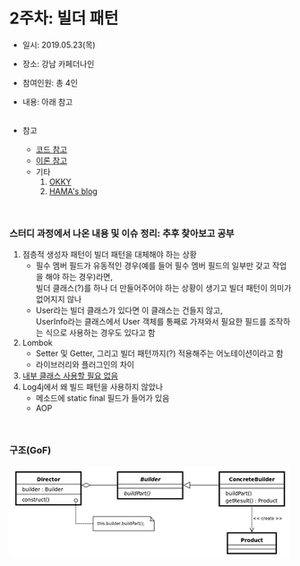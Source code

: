 2주차: 빌더 패턴
===========
* 일시: 2019.05.23(목)
* 장소: 강남 카페더나인
* 참여인원: 총 4인
* 내용: 아래 참고
</br></br>

* 참고
	* [코드 참고](https://plposer.tistory.com/62)
	* [이론 참고](https://johngrib.github.io/wiki/builder-pattern/)
	* 기타
		1. [OKKY](https://okky.kr/article/396206)
		2. [HAMA's blog](https://hamait.tistory.com/847)
</br>

### 스터디 과정에서 나온 내용 및 이슈 정리: 추후 찾아보고 공부
1. 점층적 생성자 패턴이 빌더 패턴을 대체해야 하는 상황
	* 필수 멤버 필드가 유동적인 경우(예를 들어 필수 멤버 필드의 일부만 갖고 작업을 해야 하는 경우)라면,  
	빌더 클래스(?)를 하나 더 만들어주어야 하는 상황이 생기고 빌더 패턴이 의미가 없어지지 않나
	* User라는 빌더 클래스가 있다면 이 클래스는 건들지 않고,  
	UserInfo라는 클래스에서 User 객체를 통째로 가져와서 필요한 필드를 조작하는 식으로 사용하는 경우도 있다고 함  
2. Lombok
	* Setter 및 Getter, 그리고 빌더 패턴까지(?) 적용해주는 어노테이션이라고 함
	* 라이브러리와 플러그인의 차이
3. [내부 클래스 사용할 필요 없음](https://ko.wikipedia.org/wiki/%EB%B9%8C%EB%8D%94_%ED%8C%A8%ED%84%B4)
4. Log4j에서 왜 빌드 패턴을 사용하지 않았나
	* 메소드에 static final 필드가 들어가 있음
	* AOP
</br>

### 구조(GoF)
![GoF Diagram](https://github.com/nara1030/DesignPattern/blob/master/images/Diagram.png)